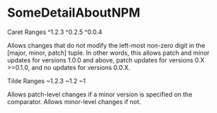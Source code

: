 # SomeDetailAboutNPM
Caret Ranges ^1.2.3 ^0.2.5 ^0.0.4

Allows changes that do not modify the left-most non-zero digit in the [major, minor, patch] tuple. 
In other words, this allows patch and minor updates for versions 1.0.0 and above, 
patch updates for versions 0.X >=0.1.0, and no updates for versions 0.0.X.

Tilde Ranges ~1.2.3 ~1.2 ~1

Allows patch-level changes if a minor version is specified on the comparator. Allows minor-level changes if not.
